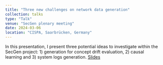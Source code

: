 ```yaml
---
title: "Three new challenges on network data generation"
collection: talks
type: "Talk"
venue: "SecGen plenary meeting"
date: 2024-03-06
location: "CISPA, Saarbrücken, Germany"
---
```


In this presentation, I present three potential ideas to investigate within the SecGen project: 1) generation for concept drift evaluation, 2) causal learning and 3) system logs generation. [Slides](https://pfgimenez.fr/files/secgen-2024.pdf)
